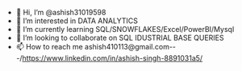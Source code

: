 - 👋 Hi, I’m @ashish31019598
- 👀 I’m interested in DATA ANALYTICS
- 🌱 I’m currently learning SQL/SNOWFLAKES/Excel/PowerBI/Mysql
- 💞️ I’m looking to collaborate on SQL IDUSTRIAL BASE QUERIES
- 📫 How to reach me ashish410113@gmail.com---/https://www.linkedin.com/in/ashish-singh-8891031a5/

<!---
ashish31019598/ashish31019598 is a ✨ special ✨ repository because its `README.md` (this file) appears on your GitHub profile.
You can click the Preview link to take a look at your changes.
--->
